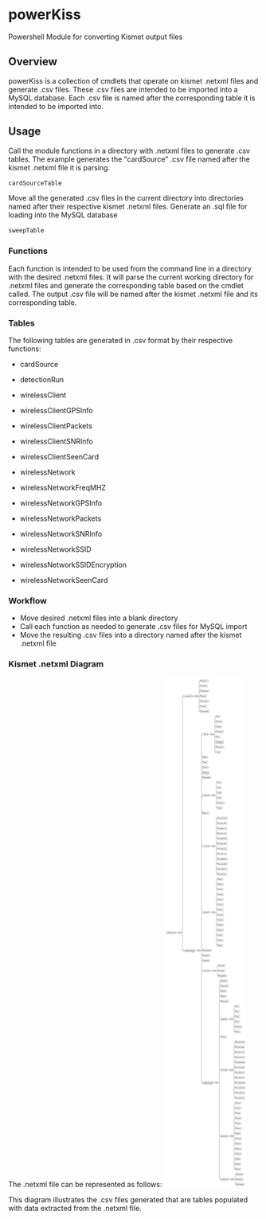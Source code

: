 # powerKiss

Powershell Module for converting Kismet output files

## Overview

powerKiss is a collection of cmdlets that operate on kismet .netxml files and generate .csv files.  These .csv files are intended to be imported into a MySQL database.  Each .csv file is named after the corresponding table it is intended to be imported into.

## Usage

Call the module functions in a directory with .netxml files to generate .csv tables.  The example generates the "cardSource" .csv file named after the kismet .netxml file it is parsing.

```powershell
cardSourceTable
```

Move all the generated .csv files in the current directory into directories named after their respective kismet .netxml files.  Generate an .sql file for loading into the MySQL database

```powershell
sweepTable
```

### Functions

Each function is intended to be used from the command line in a directory with the desired .netxml files.  It will parse the current working directory for .netxml files and generate the corresponding table based on the cmdlet called.  The output .csv file will be named after the kismet .netxml file and its corresponding table.

### Tables

The following tables are generated in .csv format by their respective functions:

* cardSource
* detectionRun

* wirelessClient
* wirelessClientGPSInfo
* wirelessClientPackets
* wirelessClientSNRInfo
* wirelessClientSeenCard

* wirelessNetwork
* wirelessNetworkFreqMHZ
* wirelessNetworkGPSInfo
* wirelessNetworkPackets
* wirelessNetworkSNRInfo
* wirelessNetworkSSID
* wirelessNetworkSSIDEncryption
* wirelessNetworkSeenCard

### Workflow

* Move desired .netxml files into a blank directory
* Call each function as needed to generate .csv files for MySQL import
* Move the resulting .csv files into a directory named after the kismet .netxml file

### Kismet .netxml Diagram

The .netxml file can be represented as follows:
<img src="netxmlDiag.svg">

This diagram illustrates the .csv files generated that are tables populated with data extracted from the .netxml file.